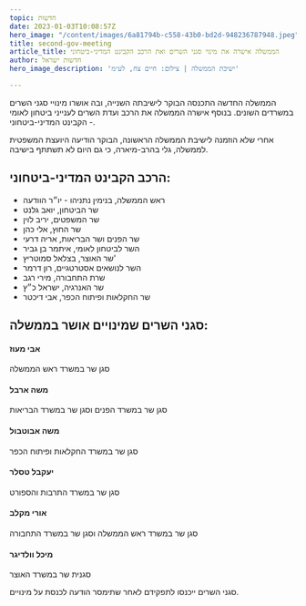 ```yaml
---
topic: חדשות
date: 2023-01-03T10:08:57Z
hero_image: "/content/images/6a81794b-c558-43b0-bd2d-948236787948.jpeg"
title: second-gov-meeting
article_title: הממשלה אישרה את מינוי סגני השרים ואת הרכב הקבינט המדיני-ביטחוני
author: חדשות ישראל
hero_image_description: 'ישיבת הממשלה | צילום: חיים צח, לע״מ'

---
```

הממשלה החדשה התכנסה הבוקר לישיבתה השנייה, ובה אושרו מינויי סגני השרים במשרדים השונים. בנוסף אישרה הממשלה את הרכב ועדת השרים לענייני ביטחון לאומי - הקבינט המדיני-ביטחוני.

אחרי שלא הוזמנה לישיבת הממשלה הראשונה, הבוקר הודיעה היועצת המשפטית לממשלה, גלי בהרב-מיארה, כי גם היום לא תשתתף בישיבה.

## הרכב הקבינט המדיני-ביטחוני:

* ראש הממשלה, בנימין נתניהו - יו״ר הוודעה
* שר הביטחון, יואב גלנט
* שר המשפטים, יריב לוין
* שר החוץ, אלי כהן
* שר הפנים ושר הבריאות, אריה דרעי
* השר לביטחון לאומי, איתמר בן גביר
* שר האוצר, בצלאל סמוטריץ'
* השר לנושאים אסטרטגיים, רון דרמר
* שרת התחבורה, מירי רגב
* שר האנרגיה, ישראל כ״ץ
* שר החקלאות ופיתוח הכפר, אבי דיכטר

## סגני השרים שמינויים אושר בממשלה:

#### אבי מעוז

סגן שר במשרד ראש הממשלה

#### משה ארבל

סגן שר במשרד הפנים וסגן שר במשרד הבריאות

#### משה אבוטבול

סגן שר במשרד החקלאות ופיתוח הכפר

#### יעקבל טסלר

סגן שר במשרד התרבות והספורט

#### אורי מקלב

סגן שר במשרד ראש הממשלה וסגן שר במשרד התחבורה

#### מיכל וולדיגר

סגנית שר במשרד האוצר

סגני השרים ייכנסו לתפקידם לאחר שתימסר הודעה לכנסת על מינויים.